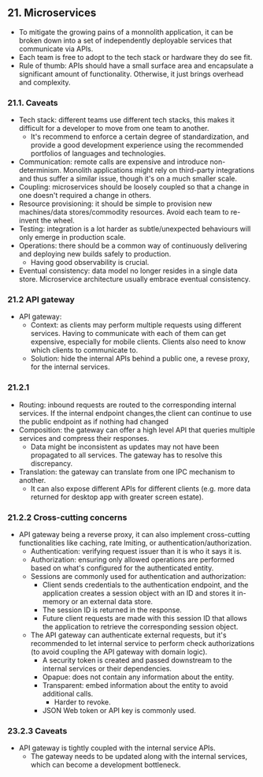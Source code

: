 ## 21. Microservices
- To mitigate the growing pains of a monnolith application, it can be broken down into a set of independently deployable services that communicate via APIs.
- Each team is free to adopt to the tech stack or hardware they do see fit.
- Rule of thumb: APIs should have a small surface area and encapsulate a significant amount of functionality. Otherwise, it just brings overhead and complexity.

### 21.1. Caveats
- Tech stack: different teams use different tech stacks, this makes it difficult for a developer to move from one team to another.
  - It's recommend to enforce a certain degree of standardization, and provide a good development experience using the recommended portfolios of languages and technologies.
- Communication: remote calls are expensive and introduce non-determinism. Monolith applications might rely on third-party integrations and thus suffer a similar issue, though it's on a much smaller scale.
- Coupling: microservices should be loosely coupled so that a change in one doesn't required a change in others.
- Resource provisioning: it should be simple to provision new machines/data stores/commodity resources. Avoid each team to re-invent the wheel.
- Testing: integration is a lot harder as subtle/unexpected behaviours will only emerge in production scale.
- Operations: there should be a common way of continuously delivering and deploying new builds safely to production.
  - Having good observability is crucial.
- Eventual consistency: data model no longer resides in a single data store. Microservice architecture usually embrace eventual consistency.

### 21.2 API gateway
- API gateway:
  - Context: as clients may perform multiple requests using different services. Having to communicate with each of them can get expensive, especially for mobile clients. Clients also need to know which clients to communicate to. 
  - Solution: hide the internal APIs behind a public one, a revese proxy, for the internal services.

### 21.2.1
- Routing: inbound requests are routed to the corresponding internal services. If the internal endpoint changes,the client can continue to use the public endpoint as if nothing had changed
- Composition: the gateway can offer a high level API that queries multiple services and compress their responses.
  - Data might be inconsistent as updates may not have been propagated to all services. The gateway has to resolve this discrepancy.
- Translation: the gateway can translate from one IPC mechanism to another.
  - It can also expose different APIs for different clients (e.g. more data returned for desktop app with greater screen estate).

### 21.2.2 Cross-cutting concerns
- API gateway being a reverse proxy, it can also implement cross-cutting functionalities like caching, rate lmiting, or authentication/authorization.
  - Authentication: verifying request issuer than it is who it says it is.
  - Authorization: ensuring only allowed operations are performed based on what's configured for the authenticated entity.
  - Sessions are commonly used for authentication and authorization:
    - Client sends credentials to the authentication endpoint, and the application creates a session object with an ID and stores it in-memory or an external data store.
    - The session ID is returned in the response.
    - Future client requests are made with this session ID that allows the application to retrieve the corresponding session object.
  - The API gateway can authenticate external requests, but it's recommended to let internal service to perform check authorizations (to avoid coupling the API gateway with domain logic).
    - A security token is created and passed downstream to the internal services or their dependencies.
    - Opapue: does not contain any information about the entity.
    - Transparent: embed information about the entity to avoid additional calls.
      - Harder to revoke.
    - JSON Web token or API key is commonly used.

### 23.2.3 Caveats
- API gateway is tightly coupled with the internal service APIs.
    - The gateway needs to be updated along with the internal services, which can become a development bottleneck.